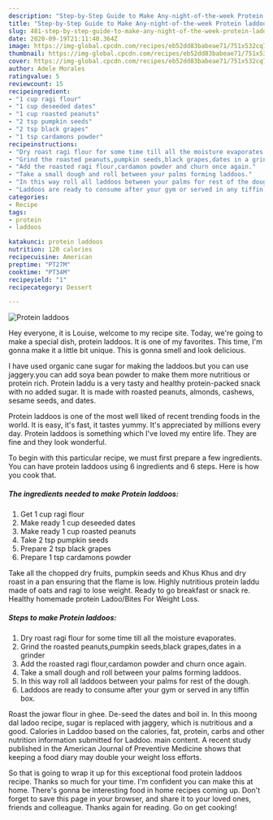 ```yaml
---
description: "Step-by-Step Guide to Make Any-night-of-the-week Protein laddoos"
title: "Step-by-Step Guide to Make Any-night-of-the-week Protein laddoos"
slug: 481-step-by-step-guide-to-make-any-night-of-the-week-protein-laddoos
date: 2020-09-19T21:11:40.364Z
image: https://img-global.cpcdn.com/recipes/eb52dd83babeae71/751x532cq70/protein-laddoos-recipe-main-photo.jpg
thumbnail: https://img-global.cpcdn.com/recipes/eb52dd83babeae71/751x532cq70/protein-laddoos-recipe-main-photo.jpg
cover: https://img-global.cpcdn.com/recipes/eb52dd83babeae71/751x532cq70/protein-laddoos-recipe-main-photo.jpg
author: Adele Morales
ratingvalue: 5
reviewcount: 15
recipeingredient:
- "1 cup ragi flour"
- "1 cup deseeded dates"
- "1 cup roasted peanuts"
- "2 tsp pumpkin seeds"
- "2 tsp black grapes"
- "1 tsp cardamons powder"
recipeinstructions:
- "Dry roast ragi flour for some time till all the moisture evaporates."
- "Grind the roasted peanuts,pumpkin seeds,black grapes,dates in a grinder"
- "Add the roasted ragi flour,cardamon powder and churn once again."
- "Take a small dough and roll between your palms forming laddoos."
- "In this way roll all laddoos between your palms for rest of the dough."
- "Laddoos are ready to consume after your gym or served in any tiffin box."
categories:
- Recipe
tags:
- protein
- laddoos

katakunci: protein laddoos 
nutrition: 120 calories
recipecuisine: American
preptime: "PT27M"
cooktime: "PT34M"
recipeyield: "1"
recipecategory: Dessert

---
```



![Protein laddoos](https://img-global.cpcdn.com/recipes/eb52dd83babeae71/751x532cq70/protein-laddoos-recipe-main-photo.jpg)

Hey everyone, it is Louise, welcome to my recipe site. Today, we're going to make a special dish, protein laddoos. It is one of my favorites. This time, I'm gonna make it a little bit unique. This is gonna smell and look delicious.

I have used organic cane sugar for making the laddoos.but you can use jaggery.you can add soya bean powder to make them more nutritious or protein rich. Protein laddu is a very tasty and healthy protein-packed snack with no added sugar. It is made with roasted peanuts, almonds, cashews, sesame seeds, and dates.

Protein laddoos is one of the most well liked of recent trending foods in the world. It is easy, it's fast, it tastes yummy. It's appreciated by millions every day. Protein laddoos is something which I've loved my entire life. They are fine and they look wonderful.


To begin with this particular recipe, we must first prepare a few ingredients. You can have protein laddoos using 6 ingredients and 6 steps. Here is how you cook that.

<!--inarticleads1-->

##### The ingredients needed to make Protein laddoos:

1. Get 1 cup ragi flour
1. Make ready 1 cup deseeded dates
1. Make ready 1 cup roasted peanuts
1. Take 2 tsp pumpkin seeds
1. Prepare 2 tsp black grapes
1. Prepare 1 tsp cardamons powder


Take all the chopped dry fruits, pumpkin seeds and Khus Khus and dry roast in a pan ensuring that the flame is low. Highly nutritious protein laddu made of oats and ragi to lose weight. Ready to go breakfast or snack re. Healthy homemade protein Ladoo/Bites For Weight Loss. 

<!--inarticleads2-->

##### Steps to make Protein laddoos:

1. Dry roast ragi flour for some time till all the moisture evaporates.
1. Grind the roasted peanuts,pumpkin seeds,black grapes,dates in a grinder
1. Add the roasted ragi flour,cardamon powder and churn once again.
1. Take a small dough and roll between your palms forming laddoos.
1. In this way roll all laddoos between your palms for rest of the dough.
1. Laddoos are ready to consume after your gym or served in any tiffin box.


Roast the jowar flour in ghee. De-seed the dates and boil in. In this moong dal ladoo recipe, sugar is replaced with jaggery, which is nutritious and a good. Calories in Laddoo based on the calories, fat, protein, carbs and other nutrition information submitted for Laddoo. main content. A recent study published in the American Journal of Preventive Medicine shows that keeping a food diary may double your weight loss efforts. 

So that is going to wrap it up for this exceptional food protein laddoos recipe. Thanks so much for your time. I'm confident you can make this at home. There's gonna be interesting food in home recipes coming up. Don't forget to save this page in your browser, and share it to your loved ones, friends and colleague. Thanks again for reading. Go on get cooking!
